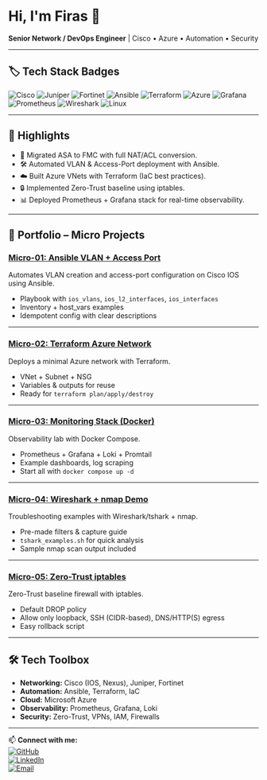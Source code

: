 # Hi, I'm Firas 👋  
**Senior Network / DevOps Engineer** | Cisco • Azure • Automation • Security  

---

## 🏷️ Tech Stack Badges

![Cisco](https://img.shields.io/badge/Network-Cisco-blue?logo=cisco&logoColor=white)
![Juniper](https://img.shields.io/badge/Network-Juniper-green?logo=junipernetworks&logoColor=white)
![Fortinet](https://img.shields.io/badge/Security-Fortinet-red?logo=fortinet&logoColor=white)
![Ansible](https://img.shields.io/badge/Automation-Ansible-black?logo=ansible)
![Terraform](https://img.shields.io/badge/IaC-Terraform-7B42BC?logo=terraform)
![Azure](https://img.shields.io/badge/Cloud-Azure-0078D4?logo=microsoftazure&logoColor=white)
![Grafana](https://img.shields.io/badge/Monitoring-Grafana-F46800?logo=grafana)
![Prometheus](https://img.shields.io/badge/Monitoring-Prometheus-E6522C?logo=prometheus)
![Wireshark](https://img.shields.io/badge/Analysis-Wireshark-1679A7?logo=wireshark&logoColor=white)
![Linux](https://img.shields.io/badge/OS-Linux-FCC624?logo=linux&logoColor=black)

---

## 🌟 Highlights
- 🚀 Migrated ASA to FMC with full NAT/ACL conversion.  
- 🛠️ Automated VLAN & Access-Port deployment with Ansible.  
- ☁️ Built Azure VNets with Terraform (IaC best practices).  
- 🔒 Implemented Zero-Trust baseline using iptables.  
- 📊 Deployed Prometheus + Grafana stack for real-time observability.  

---

## 🚀 Portfolio – Micro Projects

### [Micro-01: Ansible VLAN + Access Port](https://github.com/ciscofiras/micro-01-ansible-vlan-port)
Automates VLAN creation and access-port configuration on Cisco IOS using Ansible.  
- Playbook with `ios_vlans`, `ios_l2_interfaces`, `ios_interfaces`  
- Inventory + host_vars examples  
- Idempotent config with clear descriptions  

---

### [Micro-02: Terraform Azure Network](https://github.com/ciscofiras/micro-02-terraform-azure-network)
Deploys a minimal Azure network with Terraform.  
- VNet + Subnet + NSG  
- Variables & outputs for reuse  
- Ready for `terraform plan/apply/destroy`  

---

### [Micro-03: Monitoring Stack (Docker)](https://github.com/ciscofiras/micro-03-monitoring-docker)
Observability lab with Docker Compose.  
- Prometheus + Grafana + Loki + Promtail  
- Example dashboards, log scraping  
- Start all with `docker compose up -d`  

---

### [Micro-04: Wireshark + nmap Demo](https://github.com/ciscofiras/micro-04-wireshark-nmap-demo)
Troubleshooting examples with Wireshark/tshark + nmap.  
- Pre-made filters & capture guide  
- `tshark_examples.sh` for quick analysis  
- Sample nmap scan output included  

---

### [Micro-05: Zero-Trust iptables](https://github.com/ciscofiras/micro-05-zero-trust-iptables)
Zero-Trust baseline firewall with iptables.  
- Default DROP policy  
- Allow only loopback, SSH (CIDR-based), DNS/HTTP(S) egress  
- Easy rollback script  

---

## 🛠️ Tech Toolbox
- **Networking:** Cisco (IOS, Nexus), Juniper, Fortinet  
- **Automation:** Ansible, Terraform, IaC  
- **Cloud:** Microsoft Azure  
- **Observability:** Prometheus, Grafana, Loki  
- **Security:** Zero-Trust, VPNs, IAM, Firewalls  

---

📫 **Connect with me:**  
[![GitHub](https://img.shields.io/badge/GitHub-ciscofiras-181717?logo=github)](https://github.com/ciscofiras)  
[![LinkedIn](https://img.shields.io/badge/LinkedIn-Connect-blue?logo=linkedin)](https://linkedin.com/in/your-link)  
[![Email](https://img.shields.io/badge/Email-eng.firas13%40gmail.com-red?logo=gmail&logoColor=white)](mailto:eng.firas13@gmail.com)

